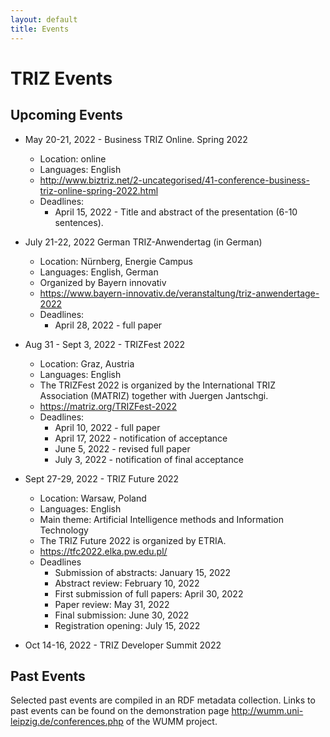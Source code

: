 ```yaml
---
layout: default
title: Events
---
```


# TRIZ Events

## Upcoming Events

* May 20-21, 2022 - Business TRIZ Online. Spring 2022
  - Location: online
  - Languages: English
  - <http://www.biztriz.net/2-uncategorised/41-conference-business-triz-online-spring-2022.html>
  - Deadlines:
    - April 15, 2022 - Title and abstract of the presentation (6-10 sentences).

* July 21-22, 2022 German TRIZ-Anwendertag (in German)
  - Location: Nürnberg, Energie Campus
  - Languages: English, German
  - Organized by Bayern innovativ
  - <https://www.bayern-innovativ.de/veranstaltung/triz-anwendertage-2022>
  - Deadlines:
    - April 28, 2022 - full paper

* Aug 31 - Sept 3, 2022 - TRIZFest 2022
  - Location: Graz, Austria
  - Languages: English
  - The TRIZFest 2022 is organized by the International TRIZ Association
    (MATRIZ) together with Juergen Jantschgi.
  - <https://matriz.org/TRIZFest-2022>
  - Deadlines:
    - April 10, 2022 - full paper
    - April 17, 2022 - notification of acceptance
    - June 5, 2022 - revised full paper
    - July 3, 2022 - notification of final acceptance

* Sept 27-29, 2022 - TRIZ Future 2022
  - Location: Warsaw, Poland
  - Languages: English
  - Main theme: Artificial Intelligence methods and Information Technology
  - The TRIZ Future 2022 is organized by ETRIA.
  - <https://tfc2022.elka.pw.edu.pl/>
  - Deadlines  
    - Submission of abstracts: January 15, 2022
    - Abstract review: February 10, 2022
    - First submission of full papers: April 30, 2022
    - Paper review: May 31, 2022
    - Final submission: June 30, 2022
    - Registration opening: July 15, 2022

* Oct 14-16, 2022 - TRIZ Developer Summit 2022
  
## Past Events

Selected past events are compiled in an RDF metadata collection.  Links to
past events can be found on the demonstration page
<http://wumm.uni-leipzig.de/conferences.php> of the WUMM project.


